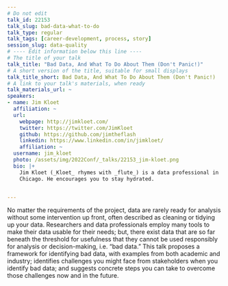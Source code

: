```yaml
---
# Do not edit
talk_id: 22153
talk_slug: bad-data-what-to-do
talk_type: regular
talk_tags: [career-development, process, story]
session_slug: data-quality
# ---- Edit information below this line ----
# The title of your talk
talk_title: "Bad Data, And What To Do About Them (Don't Panic!)"
# A short version of the title, suitable for small displays
talk_title_short: Bad Data, And What To Do About Them (Don't Panic!)
# A link to your talk's materials, when ready
talk_materials_url: ~
speakers:
- name: Jim Kloet
  affiliation: ~
  url:
    webpage: http://jimkloet.com/
    twitter: https://twitter.com/JimKloet
    github: https://github.com/jimtheflash
    linkedin: https://www.linkedin.com/in/jimkloet/
    affiliation: ~
  username: jim_kloet
  photo: /assets/img/2022Conf/_talks/22153_jim-kloet.png
  bio: |+
    Jim Kloet (_Kloet_ rhymes with _flute_) is a data professional in
    Chicago. He encourages you to stay hydrated.


---
```


<!-- ABSTRACT ----
Please write abstract below. You may use simple markdown (links, code style, bold, italics)
-->

No matter the requirements of the project, data are rarely ready for analysis
without some intervention up front, often described as cleaning or tidying up
your data. Researchers and data professionals employ many tools to make their
data usable for their needs; but, there exist data that are so far beneath the
threshold for usefulness that they cannot be used responsibly for analysis or
decision-making, i.e. “bad data.” This talk proposes a framework for identifying
bad data, with examples from both academic and industry; identifies challenges
you might face from stakeholders when you identify bad data; and suggests
concrete steps you can take to overcome those challenges now and in the future.
